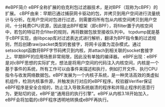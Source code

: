 #eBPF简介
    eBPF全称扩展的伯克利包过滤器技术，是对BPF（现称为cBPF）的扩展。
    cBPF由来：早期已通过捕获网卡驱动的包，并拷贝到用户空间进行流量统计与分析。在用户空间对包进行过滤，则需要将所有包从内核空间拷贝到用户空间，十分耗费CPU资源，因此提出BPF框架（即cBPF），将filter置于内核空间中，若包的特征符合filter的规则，再将数据包放至接收队列中。
    tcpdump就是基于cBPF实现，由libpcap库对过滤表达式进行解析，翻译为BPF指令集的过滤规则，然后创建raw/packet类型的套接字，将网卡设置为混杂模式。通过setsockopt函数将BPF字节码拷贝到内核，并attach到相关联的socket套接字上。早期BPF的应用场景非常局限，因此没有单独的编译器。
    eBPF出现：eBPF是对cBPF思想的实际扩充，想法是将用户空间的代码注入内核空间，内核是一个基于事件的系统，所有工作可以由事件来描述和执行，例如打开文件、执行CPU指令与收发网络数据包。eBPF发展为一个内核子系统，是一种灵活高效的类虚拟机组件，检测内核事件源，并触发执行对应的eBPF程序。校验器Verifier保证eBPF程序是安全合规的，防止注入导致系统崩溃的程序和并阻止程序的恶意行为，更贴切的说，eBPF是“通用目的执行引擎”。eBPF从内核3.18开始加入，eBPF会将加载的cBPF程序透明地转换成eBPF再执行。

